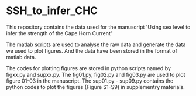# SSH_to_infer_CHC
This repository contains the data used for the manuscript 'Using sea level to infer the strength of the Cape Horn Current'

The matlab scripts are used to analyse the raw data and generate the data we used to plot figures. And the data have been stored in the format of matlab data.

The codes for plotting figures are stored in python scripts named by figxx.py and supxx.py. The fig01.py, fig02.py and fig03.py are used to plot figure 01-03 in the manuscript. The sup01.py - sup09.py contains the python codes to plot the figures (Figure S1-S9) in supplementry materials. 


